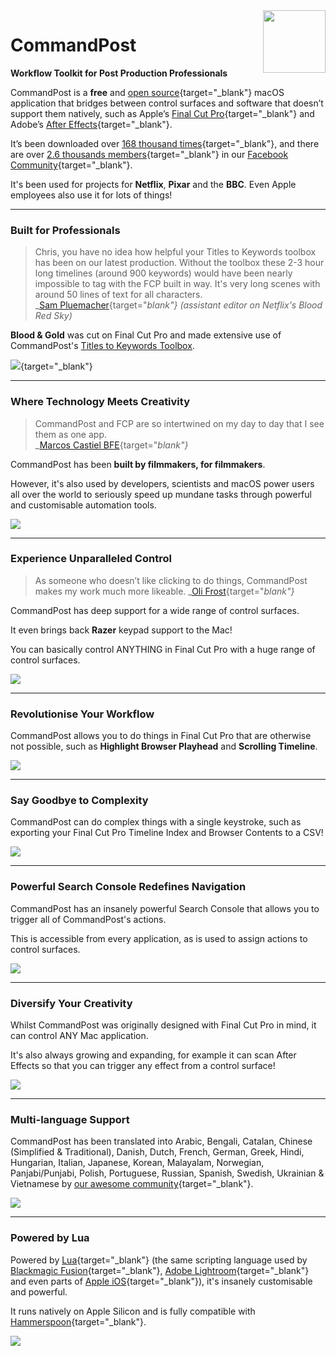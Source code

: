 <style>
    @media (max-width: 959px) {
        img.rightLogo {
            display: none !important;
        }
    }
</style>
<img class="rightLogo" src="https://commandpost.io/static/fcpcafe.png" align="right" style="width: 100px !important; height: 100px !important;" />

# CommandPost

**Workflow Toolkit for Post Production Professionals**

CommandPost is a **free** and [open source](https://github.com/CommandPost/CommandPost/blob/develop/LICENSE.md){target="_blank"} macOS application that bridges between control surfaces and software that doesn’t support them natively, such as Apple’s [Final Cut Pro](https://www.apple.com/final-cut-pro/){target="_blank"} and Adobe’s [After Effects](https://www.adobe.com/products/aftereffects.html){target="_blank"}.

It’s been downloaded over [168 thousand times](https://hanadigital.github.io/grev/?user=commandpost&repo=commandpost){target="_blank"}, and there are over [2.6 thousands members](https://www.facebook.com/groups/commandpost/members){target="_blank"} in our [Facebook Community](https://www.facebook.com/groups/commandpost/){target="_blank"}.

It's been used for projects for **Netflix**, **Pixar** and the **BBC**. Even Apple employees also use it for lots of things!

---

### Built for Professionals

> Chris, you have no idea how helpful your Titles to Keywords toolbox has been on our latest production. Without the toolbox these 2-3 hour long timelines (around 900 keywords) would have been nearly impossible to tag with the FCP built in way. It's very long scenes with around 50 lines of text for all characters.<br />
> _[Sam Pluemacher](https://www.imdb.com/name/nm10223233/){target="_blank"} (assistant editor on Netflix's Blood Red Sky)_

**Blood & Gold** was cut on Final Cut Pro and made extensive use of CommandPost's [Titles to Keywords Toolbox](https://commandpost.io/toolbox/titles-to-keywords/).

[![](/static/blood-and-gold.jpg)](https://www.youtube.com/watch?v=mqNzrsUerYw){target="_blank"}

---

### Where Technology Meets Creativity

> CommandPost and FCP are so intertwined on my day to day that I see them as one app.<br />
> _[Marcos Castiel BFE](http://www.marcoscastiel.com/){target="_blank"}_

CommandPost has been **built by filmmakers, for filmmakers**.

However, it's also used by developers, scientists and macOS power users all over the world to seriously speed up mundane tasks through powerful and customisable automation tools.

![](../static/homepage-scripting.png)

---

### Experience Unparalleled Control

> As someone who doesn’t like clicking to do things, CommandPost makes my work much more likeable.
> _[Oli Frost](https://olifro.st/){target="_blank"}_

CommandPost has deep support for a wide range of control surfaces.

It even brings back **Razer** keypad support to the Mac!

You can basically control ANYTHING in Final Cut Pro with a huge range of control surfaces.

![](../static/homepage-control-surface.png)

---

### Revolutionise Your Workflow

CommandPost allows you to do things in Final Cut Pro that are otherwise not possible, such as **Highlight Browser Playhead** and **Scrolling Timeline**.


![](../static/homepage-final-cut-pro.png)

---

### Say Goodbye to Complexity

CommandPost can do complex things with a single keystroke, such as exporting your Final Cut Pro Timeline Index and Browser Contents to a CSV!

![](../static/homepage-csv.png)

---

### Powerful Search Console Redefines Navigation

CommandPost has an insanely powerful Search Console that allows you to trigger all of CommandPost's actions.

This is accessible from every application, as is used to assign actions to control surfaces.

![](../static/homepage-search-console.png)

---

### Diversify Your Creativity

Whilst CommandPost was originally designed with Final Cut Pro in mind, it can control ANY Mac application.

It's also always growing and expanding, for example it can scan After Effects so that you can trigger any effect from a control surface!

![](../static/homepage-after-effects.png)

---

### Multi-language Support

CommandPost has been translated into Arabic, Bengali, Catalan, Chinese (Simplified & Traditional), Danish, Dutch, French, German, Greek, Hindi, Hungarian, Italian, Japanese, Korean, Malayalam, Norwegian, Panjabi/Punjabi, Polish, Portuguese, Russian, Spanish, Swedish, Ukrainian & Vietnamese by [our awesome community](https://poeditor.com/join/project/QWvOQlF1Sy){target="_blank"}.

![](../static/homepage-japanese.png)

---

### Powered by Lua

Powered by [Lua](https://dev.commandpost.io/lua/overview/){target="_blank"} (the same scripting language used by [Blackmagic Fusion](https://www.blackmagicdesign.com/products/fusion/){target="_blank"}, [Adobe Lightroom](https://www.adobe.com/au/products/photoshop-lightroom.html){target="_blank"} and even parts of [Apple iOS](https://twitter.com/_inside/status/1026173832527265792){target="_blank"}), it's insanely customisable and powerful.

It runs natively on Apple Silicon and is fully compatible with [Hammerspoon](http://www.hammerspoon.org){target="_blank"}.

![](../static/homepage-lua.png)
